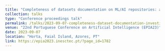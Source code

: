 ```yaml
---
title: "Completeness of datasets documentation on ML/AI repositories: an empirical investigation"
collection: talks
type: "Conference proceedings talk"
permalink: /talks/2023-09-07-completeness-dataset-documentation-investigation
venue: "22nd Portuguese Conference on Artificial Intelligence (EPIA23)"
date: 2023-09-07
location: "Horta, Faial Island, Azores, PT"
link: https://epia2023.inesctec.pt/?page_id=1782
---
```

